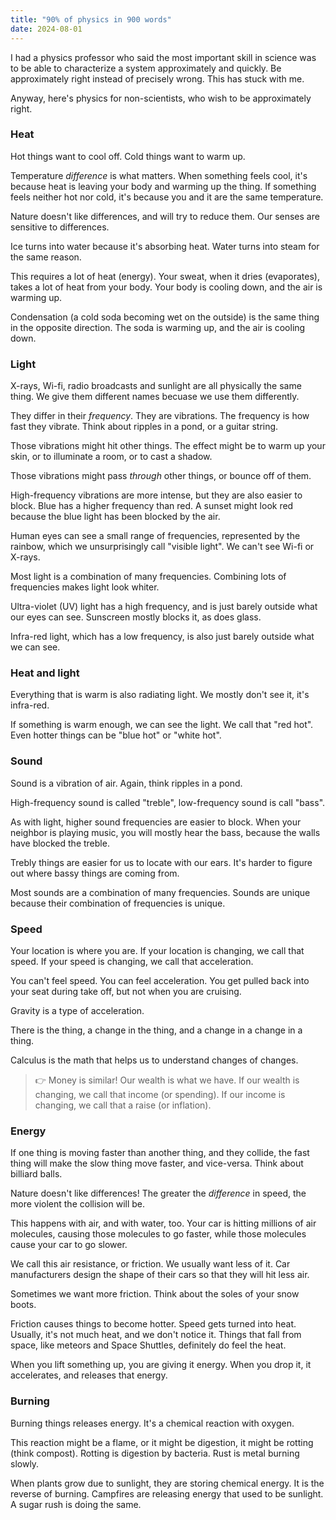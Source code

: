 ```yaml
---
title: "90% of physics in 900 words"
date: 2024-08-01
---
```


I had a physics professor who said the most important skill in science was to be able to characterize a system approximately and quickly. Be approximately right instead of precisely wrong. This has stuck with me.

Anyway, here's physics for non-scientists, who wish to be approximately right.

### Heat

Hot things want to cool off. Cold things want to warm up.

Temperature _difference_ is what matters. When something feels cool, it's because heat is leaving your body and warming up the thing. If something feels neither hot nor cold, it's because you and it are the same temperature.

Nature doesn't like differences, and will try to reduce them. Our senses are sensitive to differences.

Ice turns into water because it's absorbing heat. Water turns into steam for the same reason.

This requires a lot of heat (energy). Your sweat, when it dries (evaporates), takes a lot of heat from your body. Your body is cooling down, and the air is warming up.

Condensation (a cold soda becoming wet on the outside) is the same thing in the opposite direction. The soda is warming up, and the air is cooling down.

### Light

X-rays, Wi-fi, radio broadcasts and sunlight are all physically the same thing. We give them different names becuase we use them differently.

They differ in their _frequency_. They are vibrations. The frequency is how fast they vibrate. Think about ripples in a pond, or a guitar string.

Those vibrations might hit other things. The effect might be to warm up your skin, or to illuminate a room, or to cast a shadow.

Those vibrations might pass _through_ other things, or bounce off of them.

High-frequency vibrations are more intense, but they are also easier to block. Blue has a higher frequency than red. A sunset might look red because the blue light has been blocked by the air.

Human eyes can see a small range of frequencies, represented by the rainbow, which we unsurprisingly call "visible light". We can't see Wi-fi or X-rays.

Most light is a combination of many frequencies. Combining lots of frequencies makes light look whiter.

Ultra-violet (UV) light has a high frequency, and is just barely outside what our eyes can see. Sunscreen mostly blocks it, as does glass.

Infra-red light, which has a low frequency, is also just barely outside what we can see.

### Heat and light

Everything that is warm is also radiating light. We mostly don't see it, it's infra-red.

If something is warm enough, we can see the light. We call that "red hot". Even hotter things can be "blue hot" or "white hot".

### Sound

Sound is a vibration of air. Again, think ripples in a pond.

High-frequency sound is called "treble", low-frequency sound is call "bass".

As with light, higher sound frequencies are easier to block. When your neighbor is playing music, you will mostly hear the bass, because the walls have blocked the treble.

Trebly things are easier for us to locate with our ears. It's harder to figure out where bassy things are coming from.

Most sounds are a combination of many frequencies. Sounds are unique because their combination of frequencies is unique.

### Speed

Your location is where you are. If your location is changing, we call that speed. If your speed is changing, we call that acceleration.

You can't feel speed. You can feel acceleration. You get pulled back into your seat during take off, but not when you are cruising.

Gravity is a type of acceleration.

There is the thing, a change in the thing, and a change in a change in a thing.

Calculus is the math that helps us to understand changes of changes.

> 👉 Money is similar! Our wealth is what we have. If our wealth is changing, we call that income (or spending). If our income is changing, we call that a raise (or inflation).

### Energy

If one thing is moving faster than another thing, and they collide, the fast thing will make the slow thing move faster, and vice-versa. Think about billiard balls.

Nature doesn't like differences! The greater the _difference_ in speed, the more violent the collision will be.

This happens with air, and with water, too. Your car is hitting millions of air molecules, causing those molecules to go faster, while those molecules cause your car to go slower.

We call this air resistance, or friction. We usually want less of it. Car manufacturers design the shape of their cars so that they will hit less air.

Sometimes we want more friction. Think about the soles of your snow boots.

Friction causes things to become hotter. Speed gets turned into heat. Usually, it's not much heat, and we don't notice it. Things that fall from space, like meteors and Space Shuttles, definitely do feel the heat.

When you lift something up, you are giving it energy. When you drop it, it accelerates, and releases that energy.

### Burning

Burning things releases energy. It's a chemical reaction with oxygen.

This reaction might be a flame, or it might be digestion, it might be rotting (think compost). Rotting is digestion by bacteria. Rust is metal burning slowly.

When plants grow due to sunlight, they are storing chemical energy. It is the reverse of burning. Campfires are releasing energy that used to be sunlight. A sugar rush is doing the same.
